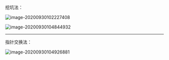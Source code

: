 挖坑法：

![image-20200930102227408](C:\Users\win60\AppData\Roaming\Typora\typora-user-images\image-20200930102227408.png)



![image-20200930104844932](C:\Users\win60\AppData\Roaming\Typora\typora-user-images\image-20200930104844932.png)



---



指针交换法：



![image-20200930104926881](C:\Users\win60\AppData\Roaming\Typora\typora-user-images\image-20200930104926881.png)



